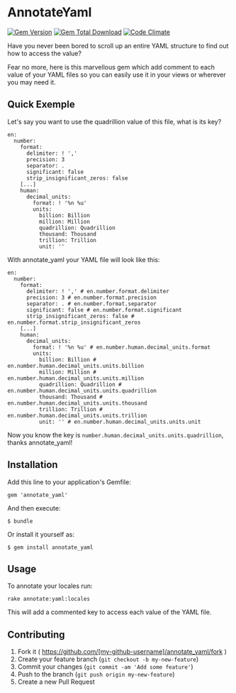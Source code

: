 # AnnotateYaml
[![Gem Version](http://img.shields.io/gem/v/annotate_yaml.svg?style=flat)][gem]
[![Gem Total Download](http://img.shields.io/gem/dt/annotate_yaml.svg?style=flat)][gem]
[![Code Climate](http://img.shields.io/codeclimate/github/purban/annotate_yaml.svg?style=flat)][codeclimate]

[gem]: https://rubygems.org/gems/annotate_yaml
[codeclimate]: https://codeclimate.com/github/purban/annotate_yaml

Have you never been bored to scroll up an entire YAML structure to find out how to access the value?

Fear no more, here is this marvellous gem which add comment to each value of your YAML files so you can easily use it in your views or wherever you may need it.

## Quick Exemple

Let's say you want to use the quadrillion value of this file, what is its key?

    en:
      number:
        format:
          delimiter: ! ','
          precision: 3
          separator: .
          significant: false
          strip_insignificant_zeros: false
        [...]
        human:
          decimal_units:
            format: ! '%n %u'
            units:
              billion: Billion
              million: Million
              quadrillion: Quadrillion
              thousand: Thousand
              trillion: Trillion
              unit: ''

With annotate_yaml your YAML file will look like this:

    en:
      number:
        format:
          delimiter: ! ',' # en.number.format.delimiter
          precision: 3 # en.number.format.precision
          separator: . # en.number.format.separator
          significant: false # en.number.format.significant
          strip_insignificant_zeros: false # en.number.format.strip_insignificant_zeros
        [...]
        human:
          decimal_units:
            format: ! '%n %u' # en.number.human.decimal_units.format
            units:
              billion: Billion # en.number.human.decimal_units.units.billion
              million: Million # en.number.human.decimal_units.units.million
              quadrillion: Quadrillion # en.number.human.decimal_units.units.quadrillion
              thousand: Thousand # en.number.human.decimal_units.units.thousand
              trillion: Trillion # en.number.human.decimal_units.units.trillion
              unit: '' # en.number.human.decimal_units.units.unit

Now you know the key is `number.human.decimal_units.units.quadrillion`, thanks annotate_yaml!

## Installation

Add this line to your application's Gemfile:

    gem 'annotate_yaml'

And then execute:

    $ bundle

Or install it yourself as:

    $ gem install annotate_yaml

## Usage

To annotate your locales run:

`rake annotate:yaml:locales`

This will add a commented key to access each value of the YAML file.

## Contributing

1. Fork it ( https://github.com/[my-github-username]/annotate_yaml/fork )
2. Create your feature branch (`git checkout -b my-new-feature`)
3. Commit your changes (`git commit -am 'Add some feature'`)
4. Push to the branch (`git push origin my-new-feature`)
5. Create a new Pull Request
